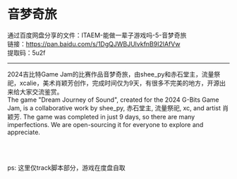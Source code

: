 # 音梦奇旅

通过百度网盘分享的文件：ITAEM-能做一辈子游戏吗-5-音梦奇旅<br>
链接：https://pan.baidu.com/s/1DgQJWBJUlvkfnB9I2lAfVw <br>
提取码：5u2f

---

2024吉比特Game Jam的比赛作品音梦奇旅，由shee_py和赤石堂主，流量祭祀，xcalie，美术肖颖芳创作，完成时间仅为9天，有很多不完美的地方，开源出来给大家交流鉴赏。<br>
The game "Dream Journey of Sound", created for the 2024 G-Bits Game Jam, is a collaborative work by shee_py, 赤石堂主, 流量祭祀, xc, and artist 肖颖芳. The game was completed in just 9 days, so there are many imperfections. We are open-sourcing it for everyone to explore and appreciate.

<br><br>

ps: 这里仅track脚本部分，游戏在度盘自取

